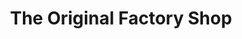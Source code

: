 ---
title: "The Original Factory Shop"
url: /harleston/the-original-factory-shop/
shop: Kramladen
---